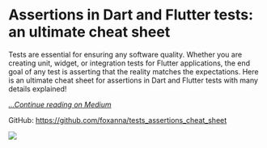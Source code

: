# Assertions in Dart and Flutter tests: an ultimate cheat sheet

Tests are essential for ensuring any software quality. Whether you are creating unit, widget, or integration tests for Flutter applications, the end goal of any test is asserting that the reality matches the expectations. Here is an ultimate cheat sheet for assertions in Dart and Flutter tests with many details explained!

[*...Continue reading on Medium*](https://medium.com/flutter-community/assertions-in-dart-and-flutter-tests-an-ultimate-cheat-sheet-f6d91510fe6b)

GitHub: https://github.com/foxanna/tests_assertions_cheat_sheet

![](images/cover_image.png)
